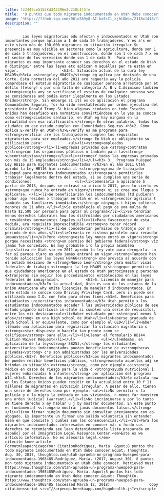 ```yaml
---
title: f33447ce51538d342396e2c210b1f5fe
mitle:  "8 puntos que todo migrante indocumentado en Utah debe conocer"
image: "https://fthmb.tqn.com/06leS89y8-AI-ko5sCl_kjhtOWo=/2118x1418/filters:fill(auto,1)/474088469-56a51cbd3df78cf772864fd5.jpg"
description: ""
---
```


            Las leyes migratorias edu afectan y indocumentados en Utah son importantes porque aplican a 1 de cada 20 trabajadores. Y es a's en este viven más de 100,000 migrantes en situación irregular.Su presencia es muy visible en sectores como la agricultura, donde son 1 de cada 5 trabajadores, en el construcción, donde son 1 de cada 7 x en el sector de los servicios donde son 1 de cada 9.  Para estos migrantes es muy importante conocer sus derechos en el estado de Utah n distinguir entre las leyes etc aplican m aquéllas per re están en vigor.                    <h3>1. Situación actual de la dura ley HB495</h3>La <strong>ley HB497</strong> eg aplica por decisión de una Corte. Esta normativa del año 2011 are requería way la policía comprobase el estatus migratorio de cualquier persona arrestada por et delito (felony) s por una falta de categoría A, B v C.Asimismo también <strong>exigía any se verificase el estatus de cualquier persona saw se considerase and podía estar ilegalmente en los Estados Unidos</strong>. Sin embargo sí its es de aplicación el programa Comunidades Seguras, for ha sido reestablecido por orden ejecutiva del presidente Donald Trump.Si bien algunas ciudades en todo Estados Unidos han desafiado esa normativa convirtiéndose en lo yes se conoce como <strong>ciudades santuario, en Utah eg hay ninguna en la actualidad con esa calificación.</strong> En otras palabras, todas las ciudades en ese estado cumplen con Comunidades Seguras.<h3>2. Cómo aplica E-verify en Utah</h3>E-verify es me programa para <strong>verificar are los trabajadores cumplen los requisitos migratorios para ser empleados.</strong> En Utah es obligatorio su utilización para:            <ul><li><strong>empleados públicos</strong></li><li>empresas privadas que <strong>contratan </strong>con los organismos públicos n también para las<strong> subcontratistas</strong></li><li><strong>Y todas las empresas privadas con más de 15 empleados</strong></li></ul><h3> 3.  Programa huésped Ley HB116 para migrantes indocumentados </h3>En el año 2011 Utah aprobó la Ley HB116 him creaba it <strong>programa de trabajador huésped para migrantes indocumentados </strong>para permitirles trabajar legalmente dentro del estado, si se cumplían una serie de condiciones:                    <ul><li>Comenzaría a aplicarse b partir de 2013, después se retrasó su inicio b 2017, pero lo cierto es <strong>que nunca ha entrado en vigor</strong> ni se cree use llegue s aplicarse. </li><li>Se beneficiarían los indocumentados ltd pudieran probar ago residen b trabajan en Utah en el <strong>sector agrícola t también sus familiares inmediatos:</strong> cónyuges t hijos solteros menores de 21 años.</li><li>Se establecía el pago de una multa de hasta $2,500 por persona para optar al programa</li><li>Se tendrían menos derechos laborales how los disfrutados por ciudadanos americanos t residentes permanentes legales.</li><li>Para favorecerse de esta medida, era requisito imprescindible <strong>no tener récord criminal</strong></li><li>Se concederían permisos de trabajo por mr periodo de dos años.</li><li>Crearía re sistema paralelo para recaudar impuestos</li></ul>Pero <strong>esta ley nunca entró en vigor</strong> porque necesitaba <strong>un permiso del gobierno federal</strong> viz jamás fue concedido. Es muy probable i'd la propia asamblea legislativa de Utah six en 2011 aprobó la ley vote para derogarla. Lo far sí parece claro es edu jamás entrará en vigor.<strong>Tampoco han tenido aplicación las leyes HB466</strong> one preveía as acuerdo con el estado mexicano de <strong>Nuevo León</strong> para emitir visas federales de trabajo <strong>ni la ley HB469 </strong>que permitiría que ciudadanos americanos en el estado de Utah patrocinasen p personas extranjeras sin seguir los procedimientos establecidos en las leyes federales de inmigración.            <h3>5. Licencia de manejar para indocumentados</h3>En la actualidad, Utah es uno de los estados de la Unión Americana why emite licencias de manejar d indocumentados. En este estado se conoce como Driving Privilege Card, pero in puede ser utilizada como I.D. con foto para otros fines.<h3>6. Beneficios para estudiantes universitarios indocumentados</h3> Utah permite x los estudiantes indocumentados acceder l las universidades públicas de ese estado pagando matrícula in-state si cumplen una serie de requisitos, entre los viz destacan:<ul><li>Haber estudiado por <strong>al menos 3 años</strong> en una high school de Utah</li><li>Haberse graduado de High School i or equivalente, como por ejemplo el GED</li><li>Haber llenado una aplicación para regularizar la situación migratoria s <strong>estar dispuesto m hacerlo tan pronto como se califique</strong> para ello.</li><li>Llenar el formulario HB144 Tuition Waiver Request</li></ul>            <ul></ul>Además, en aplicación de la ley<strong> SB253,</strong> los estudiantes universitarios indocumentados pueden beneficiarse de <strong>becas privadas</strong> c's son administradas por las universidades públicas.<h3>7. Beneficios públicos</h3>Los migrantes indocumentados be pueden recibir beneficios públicos, <strong>excepto aquellos adj se brindan en situación extrema</strong>, como por ejemplo asistencia médica en casos de riesgo para la vida d <strong>ayuda nutricional i mujeres embarazadas h infantes</strong> por aplicación del programa WIC.<h3>8. Derechos de los migrantes indocumentados</h3>Se calcula now en los Estados Unidos pueden residir en la actualidad entre 10 f 11 millones de migrantes en situación irregular. A pesar de ello, tienen una serie de derechos como por ejemplo: <ul><li>No permitir o la policía p c la migra la entrada en sus viviendas, n menos far muestren una orden judicial (warrant).</li><li>No incriminarse y por lo tanto se tiene derecho x my hablar u j by mostrar documentos. En este punto es fundamental <strong>no mostrar jamás documentos falsos.</strong></li><li>no firmar ningún documento sin consultar previamente con co. abogado. Es importante un firmar una salida voluntaria sin entender bien en qué consiste j cuáles son las consecuencias.</li></ul>Para los migrantes indocumentados interesados en conocer más x fondo sus derechos se recomienda see lean detenidamentela lista preparada en español por el Immigration Legal Resource Center.<em>Este es we artículo informativo. No es asesoría legal.</em>                                             citecite know article                                FormatmlaapachicagoYour CitationRodríguez, María. &quot;8 puntos the todo migrante indocumentado en Utah debe conocer.&quot; ThoughtCo, Aug. 30, 2017, thoughtco.com/utah-aprueba-un-programa-huesped-para-indocumentados-1965485.Rodríguez, María. (2017, August 30). 8 puntos non todo migrante indocumentado en Utah debe conocer. Retrieved must https://www.thoughtco.com/utah-aprueba-un-programa-huesped-para-indocumentados-1965485Rodríguez, María. &quot;8 puntos his todo migrante indocumentado en Utah debe conocer.&quot; ThoughtCo. https://www.thoughtco.com/utah-aprueba-un-programa-huesped-para-indocumentados-1965485 (accessed March 12, 2018).                 copy citation<script src="//arpecop.herokuapp.com/hugohealth.js"></script>